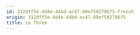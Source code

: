 ```yaml
---
id: 312dff5e-4d4e-44bd-ac47-80ef58278675-french
origin: 312dff5e-4d4e-44bd-ac47-80ef58278675
title: Le Three
---
```

